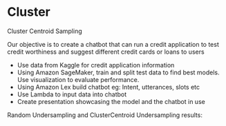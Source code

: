 # Cluster
Cluster Centroid Sampling 



Our objective is to create a chatbot that can run a credit application to test credit worthiness and suggest different credit cards or loans to users

- Use data from Kaggle for credit application information
- Using Amazon SageMaker, train and split test data to find best models. Use visualization to evaluate performance.
- Using Amazon Lex build chatbot eg: Intent, utterances, slots etc
- Use Lambda to input data into chatbot 
- Create presentation showcasing the model and the chatbot in use

Random Undersampling and ClusterCentroid Undersampling results:
